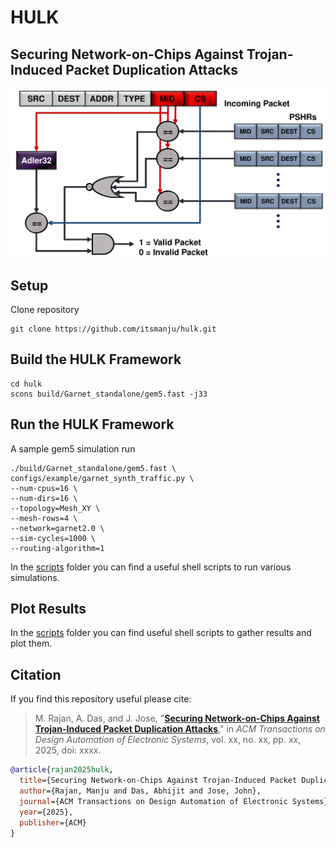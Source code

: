 # HULK

## Securing Network-on-Chips Against Trojan-Induced Packet Duplication Attacks

![Overview](hulk.png)

## Setup
Clone repository
```shell
git clone https://github.com/itsmanju/hulk.git
```
## Build the HULK Framework
```shell
cd hulk
scons build/Garnet_standalone/gem5.fast -j33
```

## Run the HULK Framework
A sample gem5 simulation run
```shell
./build/Garnet_standalone/gem5.fast \
configs/example/garnet_synth_traffic.py \
--num-cpus=16 \
--num-dirs=16 \
--topology=Mesh_XY \
--mesh-rows=4 \
--network=garnet2.0 \
--sim-cycles=1000 \
--routing-algorithm=1
```
In the [scripts](scripts) folder you can find a useful shell scripts to run various simulations.

## Plot Results

In the [scripts](scripts) folder you can find useful shell scripts to gather results and plot them.

## Citation

If you find this repository useful please cite:

> M. Rajan, A. Das, and J. Jose, "**[Securing Network-on-Chips Against Trojan-Induced Packet Duplication Attacks](#)**," in *ACM Transactions on Design Automation of Electronic Systems*, vol. xx, no. xx, pp. xx, 2025, doi: xxxx.

```BibTeX
@article{rajan2025hulk,
  title={Securing Network-on-Chips Against Trojan-Induced Packet Duplication Attacks},
  author={Rajan, Manju and Das, Abhijit and Jose, John},
  journal={ACM Transactions on Design Automation of Electronic Systems},
  year={2025},
  publisher={ACM}
}
```
